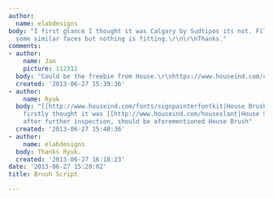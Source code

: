 ```yaml
---
author:
  name: elabdesigns
body: "I first glance I thought it was Calgary by Sudtipos its not. Filmotype has
  some similar faces but nothing is fitting.\r\n\r\nThanks."
comments:
- author:
    name: Jan
    picture: 112311
  body: "Could be the freebie from House.\r\nhttps://www.houseind.com/catalog/"
  created: '2013-06-27 15:39:36'
- author:
    name: Ryuk
  body: "[[http://www.houseind.com/fonts/signpainterfontkit|House Brush]]\r\n\r\nEDIT:
    firstly thought it was [[http://www.houseind.com/houseslant|House Slant]] but
    after further inspection, should be aforementioned House Brush"
  created: '2013-06-27 15:48:36'
- author:
    name: elabdesigns
  body: Thanks Ryuk.
  created: '2013-06-27 16:18:23'
date: '2013-06-27 15:28:02'
title: Brush Script

---
```

